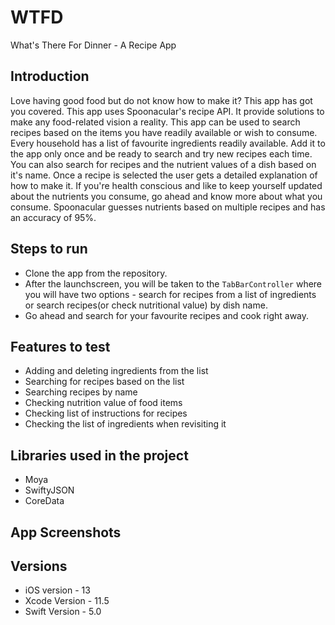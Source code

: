 # WTFD
What's There For Dinner - A Recipe App

## Introduction ##
Love having good food but do not know how to make it? This app has got you covered. This app uses Spoonacular's recipe API. It provide solutions to make any food-related vision a reality. This app can be used to search recipes based on the items you have readily available or wish to consume. Every household has a list of favourite ingredients readily available. Add it to the app only once and be ready to search and try new recipes each time.
You can also search for recipes and the nutrient values of a dish based on it's name. Once a recipe is selected the user gets a detailed explanation of how to make it. If you're health conscious and like to keep yourself updated about the nutrients you consume, go ahead and know more about what you consume. Spoonacular guesses nutrients based on multiple recipes and has an accuracy of 95%.
 
 ## Steps to run ##
 * Clone the app from the repository.
 * After the launchscreen, you will be taken to the `TabBarController` where you will have two options - search for recipes from a list of ingredients or search recipes(or check nutritional value) by dish name.
 * Go ahead and search for your favourite recipes and cook right away.
 
 ## Features to test ##
 * Adding and deleting ingredients from the list
 * Searching for recipes based on the list
 * Searching recipes by name
 * Checking nutrition value of food items
 * Checking list of instructions for recipes
 * Checking the list of ingredients when revisiting it
 
 ## Libraries used in the project ##
 * Moya
 * SwiftyJSON
 * CoreData
 
 ## App Screenshots ##
 


## Versions ##

 * iOS version - 13
 * Xcode Version - 11.5
 * Swift Version - 5.0

 
 
